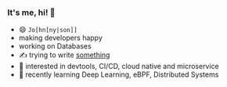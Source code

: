 ### It's me, hi! 👋

- 😄 `Jo[hn[ny|son]]`
- making developers happy
- working on Databases
- ✍️ trying to write [something](https://blog.qsliu.dev)
- 💓 interested in devtools, CI/CD, cloud native and microservice
- 🌱 recently learning Deep Learning, eBPF, Distributed Systems

<!--
**qsliu2017/qsliu2017** is a ✨ _special_ ✨ repository because its `README.md` (this file) appears on your GitHub profile.

Here are some ideas to get you started:

- 🔭 I’m currently working on ...
- 🌱 I’m currently learning ...
- 👯 I’m looking to collaborate on ...
- 🤔 I’m looking for help with ...
- 💬 Ask me about ...
- 📫 How to reach me: ...
-->
